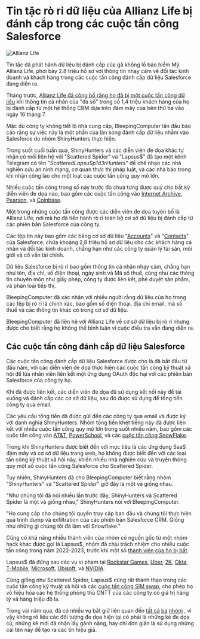 # Tin tặc rò rỉ dữ liệu của Allianz Life bị đánh cắp trong các cuộc tấn công Salesforce

![Allianz Life](https://www.bleepstatic.com/content/hl-images/2025/07/26/allianz-header.jpg)

Tin tặc đã phát hành dữ liệu bị đánh cắp của gã khổng lồ bảo hiểm Mỹ Allianz Life, phơi bày 2.8 triệu hồ sơ với thông tin nhạy cảm về đối tác kinh doanh và khách hàng trong các cuộc tấn công đánh cắp dữ liệu Salesforce đang diễn ra.

Tháng trước, [Allianz Life đã công bố rằng họ đã bị một cuộc tấn công dữ liệu](https://www.bleepingcomputer.com/news/security/allianz-life-confirms-data-breach-impacts-majority-of-14-million-customers/) khi thông tin cá nhân của "đa số" trong số 1,4 triệu khách hàng của họ bị đánh cắp từ một hệ thống CRM dựa trên đám mây của bên thứ ba vào ngày 16 tháng 7.

Mặc dù công ty không tiết lộ nhà cung cấp, BleepingComputer lần đầu báo cáo rằng sự việc này là một phần của làn sóng đánh cắp dữ liệu nhằm vào Salesforce do nhóm ShinyHunters thực hiện.

Trong suốt cuối tuần qua, ShinyHunters và các diễn viên đe dọa khác tự nhận có mối liên hệ với "Scattered Spider" và "Lapsus$" đã tạo một kênh Telegram có tên "_ScatteredLapsuSp1d3rHunters_" để chế nhạo các nhà nghiên cứu an ninh mạng, cơ quan thực thi pháp luật, và các nhà báo trong khi nhận công lao cho một loạt các cuộc tấn công quy mô lớn.

Nhiều cuộc tấn công trong số này trước đó chưa từng được quy cho bất kỳ diễn viên đe dọa nào, bao gồm các cuộc tấn công vào [Internet Archive](https://www.bleepingcomputer.com/news/security/internet-archive-hacked-data-breach-impacts-31-million-users/), [Pearson](https://www.bleepingcomputer.com/news/security/education-giant-pearson-hit-by-cyberattack-exposing-customer-data/), và [Coinbase](https://www.bleepingcomputer.com/news/security/coinbase-says-recent-data-breach-impacts-69-461-customers/).

Một trong những cuộc tấn công được các diễn viên đe dọa tuyên bố là Allianz Life, nơi mà họ đã tiến hành rò rỉ toàn bộ cơ sở dữ liệu bị đánh cắp từ các phiên bản Salesforce của công ty.

Các tệp tin này bao gồm các bảng cơ sở dữ liệu "[Accounts](https://help.salesforce.com/s/articleView?id=commerce.om%5Faccount%5Ffields.htm&type=5)" và "[Contacts](https://help.salesforce.com/s/articleView?id=commerce.om%5Fcontact%5Ffields.htm&language=en%5FUS&type=5)" của Salesforce, chứa khoảng 2,8 triệu hồ sơ dữ liệu cho các khách hàng cá nhân và đối tác kinh doanh, chẳng hạn như các công ty quản lý tài sản, môi giới và cố vấn tài chính.

Dữ liệu Salesforce bị rò rỉ bao gồm thông tin cá nhân nhạy cảm, chẳng hạn như tên, địa chỉ, số điện thoại, ngày sinh và Mã số thuế, cũng như các thông tin chuyên môn như giấy phép, công ty được liên kết, phê duyệt sản phẩm, và phân loại tiếp thị.

BleepingComputer đã xác nhận với nhiều người rằng dữ liệu của họ trong các tệp bị rò rỉ là chính xác, bao gồm số điện thoại, địa chỉ email, mã số thuế và các thông tin khác có trong cơ sở dữ liệu.

BleepingComputer đã liên hệ với Allianz Life về cơ sở dữ liệu bị rò rỉ nhưng được cho biết rằng họ không thể bình luận vì cuộc điều tra vẫn đang diễn ra.

## Các cuộc tấn công đánh cắp dữ liệu Salesforce

Các cuộc tấn công đánh cắp dữ liệu Salesforce được cho là đã bắt đầu từ đầu năm, với các diễn viên đe dọa thực hiện các cuộc tấn công kỹ thuật xã hội để lừa nhân viên liên kết một ứng dụng OAuth độc hại với các phiên bản Salesforce của công ty họ.

Khi đã được liên kết, các diễn viên đe dọa đã sử dụng kết nối này để tải xuống và đánh cắp các cơ sở dữ liệu, sau đó được sử dụng để tống tiền công ty qua email.

Các yêu cầu tống tiền đã được gửi đến các công ty qua email và được ký với danh nghĩa ShinyHunters. Nhóm tống tiền khét tiếng này đã được liên kết với nhiều cuộc tấn công quy mô lớn trong suốt nhiều năm, bao gồm các cuộc tấn công vào [AT&T](https://www.bleepingcomputer.com/news/security/atandt-confirms-data-for-73-million-customers-leaked-on-hacker-forum/), [PowerSchool](https://www.bleepingcomputer.com/news/security/powerschool-hacker-now-extorting-individual-school-districts/), và các [cuộc tấn công SnowFlake](https://www.bleepingcomputer.com/tag/snowflake/).

Trong khi ShinyHunters được biết đến với mục tiêu là các ứng dụng SaaS đám mây và cơ sở dữ liệu trang web, họ không được biết đến với các loại tấn công kỹ thuật xã hội này, khiến nhiều nhà nghiên cứu và truyền thông quy một số cuộc tấn công Salesforce cho Scattered Spider.

Tuy nhiên, ShinyHunters đã cho BleepingComputer biết rằng nhóm "ShinyHunters" và "Scattered Spider" giờ đây là một và giống nhau.

"Như chúng tôi đã nói nhiều lần trước đây, ShinyHunters và Scattered Spider là một và giống nhau," ShinyHunters nói với BleepingComputer.

"Họ cung cấp cho chúng tôi quyền truy cập ban đầu và chúng tôi thực hiện quá trình dump và exfiltration của các phiên bản Salesforce CRM. Giống như những gì chúng tôi đã làm với Snowflake."

Cũng có khả năng nhiều thành viên của nhóm có nguồn gốc từ một nhóm hack khác được gọi là Lapsus$, nhóm đã chịu trách nhiệm cho nhiều cuộc tấn công trong năm 2022-2023, trước khi một số [thành viên của họ bị bắt](https://www.bleepingcomputer.com/news/security/lapsus-teen-hackers-convicted-of-high-profile-cyberattacks/).

Lapsus$ đã đứng sau các vụ vi phạm tại [Rockstar Games](https://www.bleepingcomputer.com/news/security/gta-5-source-code-reportedly-leaked-online-a-year-after-rockstar-hack/), [Uber](https://www.bleepingcomputer.com/news/security/uber-suffers-new-data-breach-after-attack-on-vendor-info-leaked-online/), [2K](https://www.bleepingcomputer.com/news/security/2k-game-support-hacked-to-email-redline-info-stealing-malware/), [Okta](https://www.bleepingcomputer.com/news/security/okta-lapsus-breach-lasted-only-25-minutes-hit-2-customers/), [T-Mobile](https://www.bleepingcomputer.com/news/security/t-mobile-confirms-lapsus-hackers-breached-internal-systems/), [Microsoft](https://www.bleepingcomputer.com/news/microsoft/microsoft-confirms-they-were-hacked-by-lapsus-extortion-group/), [Ubisoft](https://www.bleepingcomputer.com/news/security/ubisoft-confirms-cyber-security-incident-resets-staff-passwords/), và [NVIDIA](https://www.bleepingcomputer.com/news/security/hackers-to-nvidia-remove-mining-cap-or-we-leak-hardware-data/).

Cũng giống như Scattered Spider, Lapsus$ cũng rất thành thạo trong các cuộc tấn công kỹ thuật xã hội và các [cuộc tấn công SIM swap](https://www.bleepingcomputer.com/news/security/lapsus-hackers-took-sim-swapping-attacks-to-the-next-level/), cho phép họ vô hiệu hóa các hệ thống phòng thủ CNTT của các công ty có giá trị hàng tỷ và hàng triệu đô la.

Trong vài năm qua, đã có nhiều vụ bắt giữ liên quan đến [tất cả](https://www.bleepingcomputer.com/news/security/brazil-arrests-suspect-believed-to-be-a-lapsus-gang-member/) [ba](https://www.bleepingcomputer.com/news/security/four-arrested-in-uk-over-mands-co-op-harrods-cyberattacks/) [nhóm](https://www.bleepingcomputer.com/news/security/breachforums-hacking-forum-operators-reportedly-arrested-in-france/) , vì vậy không rõ liệu các đối tượng đe dọa hiện tại có phải là những kẻ đe dọa cũ, những kẻ mới đã nhận lấy gánh nặng, hay chỉ đơn giản là sử dụng những cái tên này để tạo ra các tín hiệu giả.